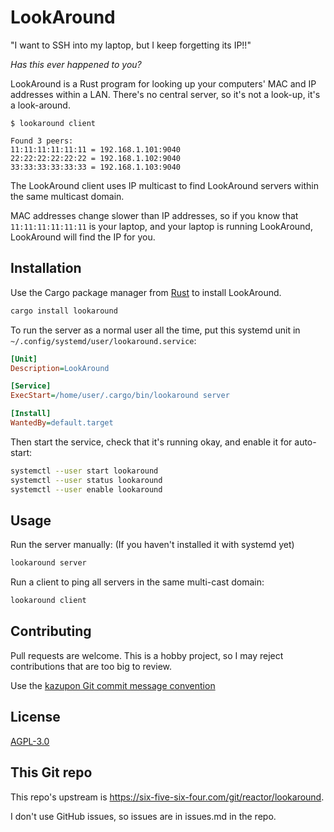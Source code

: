 # LookAround
"I want to SSH into my laptop, but I keep forgetting its IP!!"

_Has this ever happened to you?_

LookAround is a Rust program for looking up your computers' MAC and IP addresses
within a LAN. There's no central server, so it's not a look-up, it's a look-around.

```text
$ lookaround client

Found 3 peers:
11:11:11:11:11:11 = 192.168.1.101:9040
22:22:22:22:22:22 = 192.168.1.102:9040
33:33:33:33:33:33 = 192.168.1.103:9040
```

The LookAround client uses IP multicast to find LookAround servers within the
same multicast domain.

MAC addresses change slower than IP addresses, so if you know that
`11:11:11:11:11:11` is your laptop, and your laptop is running LookAround,
LookAround will find the IP for you.

## Installation

Use the Cargo package manager from [Rust](https://rustup.rs/) to install LookAround.

```bash
cargo install lookaround
```

To run the server as a normal user all the time, 
put this systemd unit in `~/.config/systemd/user/lookaround.service`:

```ini
[Unit]
Description=LookAround

[Service]
ExecStart=/home/user/.cargo/bin/lookaround server

[Install]
WantedBy=default.target
```

Then start the service, check that it's running okay, and enable it for
auto-start:

```bash
systemctl --user start lookaround
systemctl --user status lookaround
systemctl --user enable lookaround
```

## Usage
Run the server manually: (If you haven't installed it with systemd yet)

```bash
lookaround server
```

Run a client to ping all servers in the same multi-cast domain:

```bash
lookaround client
```

## Contributing
Pull requests are welcome. This is a hobby project, so I may reject 
contributions that are too big to review.

Use the [kazupon Git commit message convention](https://github.com/kazupon/git-commit-message-convention)

## License
[AGPL-3.0](https://www.gnu.org/licenses/agpl-3.0.html)

## This Git repo
This repo's upstream is https://six-five-six-four.com/git/reactor/lookaround.

I don't use GitHub issues, so issues are in issues.md in the repo.
